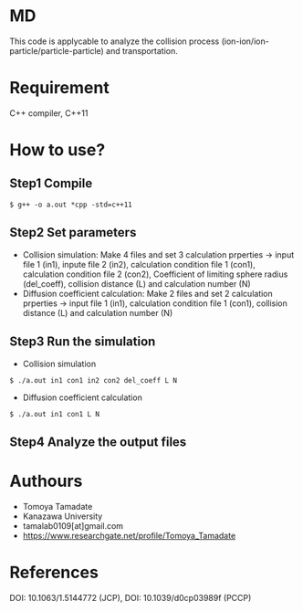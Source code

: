 # MD
This code is applycable to analyze the collision process (ion-ion/ion-particle/particle-particle) and transportation.



# Requirement
C++ compiler, C++11



# How to use?
## Step1 Compile
~~~
$ g++ -o a.out *cpp -std=c++11
~~~

## Step2 Set parameters

* Collision simulation: Make 4 files and set 3 calculation prperties -> input file 1 (in1), inpute file 2 (in2), calculation condition file 1 (con1), calculation condition file 2 (con2), Coefficient of limiting sphere radius (del_coeff), collision distance (L) and calculation number (N)
* Diffusion coefficient calculation: Make 2 files and set 2 calculation prperties -> input file 1 (in1), calculation condition file 1 (con1), collision distance (L) and calculation number (N)
  
  
## Step3 Run the simulation

* Collision simulation              
~~~
$ ./a.out in1 con1 in2 con2 del_coeff L N
~~~
* Diffusion coefficient calculation 
~~~
$ ./a.out in1 con1 L N
~~~

## Step4 Analyze the output files
  
# Authours
* Tomoya Tamadate  
* Kanazawa University  
* tamalab0109[at]gmail.com
* https://www.researchgate.net/profile/Tomoya_Tamadate

# References
DOI: 10.1063/1.5144772 (JCP), DOI: 10.1039/d0cp03989f (PCCP)
